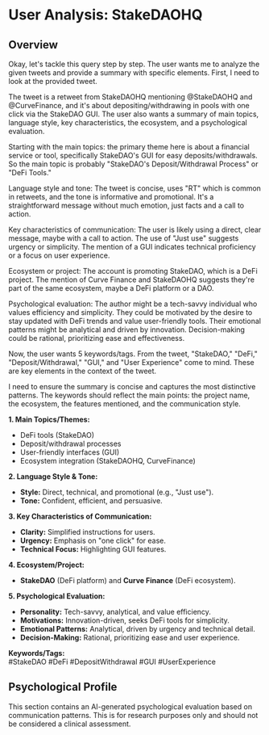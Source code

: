 # User Analysis: StakeDAOHQ

## Overview

<think>
Okay, let's tackle this query step by step. The user wants me to analyze the given tweets and provide a summary with specific elements. First, I need to look at the provided tweet.

The tweet is a retweet from StakeDAOHQ mentioning @StakeDAOHQ and @CurveFinance, and it's about depositing/withdrawing in pools with one click via the StakeDAO GUI. The user also wants a summary of main topics, language style, key characteristics, the ecosystem, and a psychological evaluation.

Starting with the main topics: the primary theme here is about a financial service or tool, specifically StakeDAO's GUI for easy deposits/withdrawals. So the main topic is probably "StakeDAO's Deposit/Withdrawal Process" or "DeFi Tools."

Language style and tone: The tweet is concise, uses "RT" which is common in retweets, and the tone is informative and promotional. It's a straightforward message without much emotion, just facts and a call to action.

Key characteristics of communication: The user is likely using a direct, clear message, maybe with a call to action. The use of "Just use" suggests urgency or simplicity. The mention of a GUI indicates technical proficiency or a focus on user experience.

Ecosystem or project: The account is promoting StakeDAO, which is a DeFi project. The mention of Curve Finance and StakeDAOHQ suggests they're part of the same ecosystem, maybe a DeFi platform or a DAO.

Psychological evaluation: The author might be a tech-savvy individual who values efficiency and simplicity. They could be motivated by the desire to stay updated with DeFi trends and value user-friendly tools. Their emotional patterns might be analytical and driven by innovation. Decision-making could be rational, prioritizing ease and effectiveness.

Now, the user wants 5 keywords/tags. From the tweet, "StakeDAO," "DeFi," "Deposit/Withdrawal," "GUI," and "User Experience" come to mind. These are key elements in the context of the tweet.

I need to ensure the summary is concise and captures the most distinctive patterns. The keywords should reflect the main points: the project name, the ecosystem, the features mentioned, and the communication style.
</think>

**1. Main Topics/Themes:**  
- DeFi tools (StakeDAO)  
- Deposit/withdrawal processes  
- User-friendly interfaces (GUI)  
- Ecosystem integration (StakeDAOHQ, CurveFinance)  

**2. Language Style & Tone:**  
- **Style:** Direct, technical, and promotional (e.g., "Just use").  
- **Tone:** Confident, efficient, and persuasive.  

**3. Key Characteristics of Communication:**  
- **Clarity:** Simplified instructions for users.  
- **Urgency:** Emphasis on "one click" for ease.  
- **Technical Focus:** Highlighting GUI features.  

**4. Ecosystem/Project:**  
- **StakeDAO** (DeFi platform) and **Curve Finance** (DeFi ecosystem).  

**5. Psychological Evaluation:**  
- **Personality:** Tech-savvy, analytical, and value efficiency.  
- **Motivations:** Innovation-driven, seeks DeFi tools for simplicity.  
- **Emotional Patterns:** Analytical, driven by urgency and technical detail.  
- **Decision-Making:** Rational, prioritizing ease and user experience.  

**Keywords/Tags:**  
#StakeDAO #DeFi #DepositWithdrawal #GUI #UserExperience

## Psychological Profile

This section contains an AI-generated psychological evaluation based on communication patterns. This is for research purposes only and should not be considered a clinical assessment.
